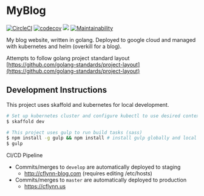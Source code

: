 MyBlog
======

[![CircleCI](https://circleci.com/gh/cflynn07/myblog/tree/master.svg?style=svg)](https://circleci.com/gh/cflynn07/myblog/tree/master)
[![codecov](https://codecov.io/gh/cflynn07/myblog/branch/master/graph/badge.svg)](https://codecov.io/gh/cflynn07/myblog)
![](https://img.shields.io/github/last-commit/cflynn07/myblog.svg)
[![Maintainability](https://api.codeclimate.com/v1/badges/ddb5503e282c7693f9f5/maintainability)](https://codeclimate.com/github/cflynn07/myblog/maintainability)

My blog website, written in golang. Deployed to google cloud and managed with
kubernetes and helm (overkill for a blog).

Attempts to follow golang project standard layout
[https://github.com/golang-standards/project-layout](https://github.com/golang-standards/project-layout)

Development Instructions
------------------------
This project uses skaffold and kubernetes for local development.

```bash
# Set up kubernetes cluster and configure kubectl to use desired context
$ skaffold dev

# This project uses gulp to run build tasks (sass)
$ npm install -g gulp && npm install # install gulp globally and local dev dependencies
$ gulp
```

CI/CD Pipeline
- Commits/merges to `develop` are automatically deployed to staging
  - http://cflynn-blog.com (requires editing /etc/hosts)
- Commits/merges to `master` are automatically deployed to production
  - https://cflynn.us
